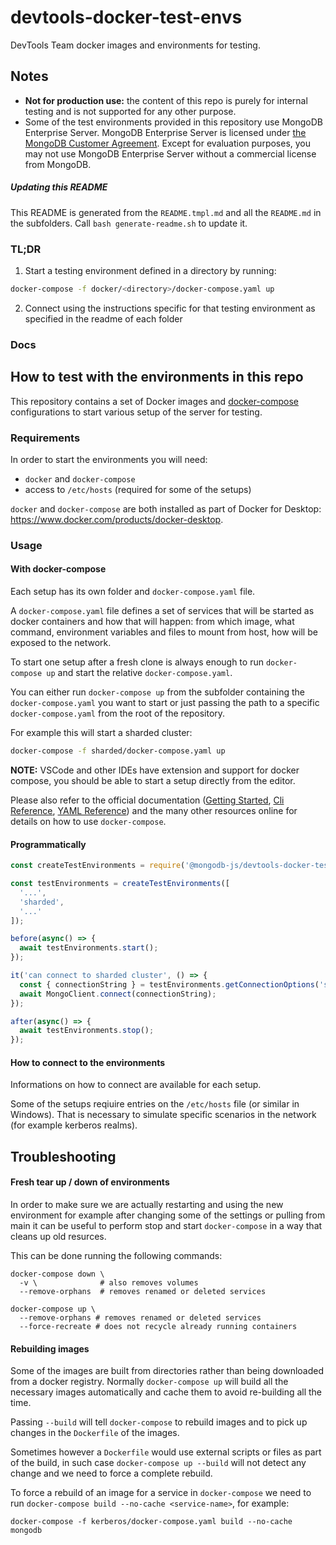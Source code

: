 # devtools-docker-test-envs

DevTools Team docker images and environments for testing.

## Notes

 * **Not for production use:** the content of this repo is purely for internal testing and is not supported for any other purpose.
 * Some of the test environments provided in this repository use MongoDB Enterprise Server. MongoDB Enterprise Server is licensed under [the MongoDB Customer Agreement](https://www.mongodb.com/customer-agreement). Except for evaluation purposes, you may not use MongoDB Enterprise Server without a commercial license from MongoDB.


##### Updating this README

This README is generated from the `README.tmpl.md` and all the `README.md` in the subfolders. Call `bash generate-readme.sh` to update it.

### TL;DR

1. Start a testing environment defined in a directory by running:

  ``` sh
  docker-compose -f docker/<directory>/docker-compose.yaml up
  ```

2. Connect using the instructions specific for that testing environment as specified in the readme of each folder

### Docs

## How to test with the environments in this repo

This repository contains a set of Docker images and [docker-compose](https://docs.docker.com/compose/) configurations to start various setup of the server for testing.

### Requirements

In order to start the environments you will need:

- `docker` and `docker-compose`
- access to `/etc/hosts` (required for some of the setups)

`docker` and `docker-compose` are both installed as part of Docker for Desktop: https://www.docker.com/products/docker-desktop.

### Usage

#### With docker-compose

Each setup has its own folder and `docker-compose.yaml` file.

A `docker-compose.yaml` file defines a set of services that will be started as docker containers and how that will happen: from which image, what command, environment variables and files to mount from host, how will be exposed to the network.

To start one setup after a fresh clone is always enough to run `docker-compose up` and start the relative `docker-compose.yaml`.

You can either run `docker-compose up` from the subfolder containing the `docker-compose.yaml` you want to start or just passing the path to a specific `docker-compose.yaml` from the root of the repository.

For example this will start a sharded cluster:

``` sh
docker-compose -f sharded/docker-compose.yaml up
```

**NOTE:** VSCode and other IDEs have extension and support for docker compose, you should be able to start a setup directly from the editor.

Please also refer to the official documentation ([Getting Started](https://docs.docker.com/compose/gettingstarted/), [Cli Reference](https://docs.docker.com/compose/reference/), [YAML Reference](https://docs.docker.com/compose/compose-file/)) and the many other resources online for details on how to use `docker-compose`.

#### Programmatically

``` js
const createTestEnvironments = require('@mongodb-js/devtools-docker-test-envs');

const testEnvironments = createTestEnvironments([
  '...',
  'sharded',
  '...'
]);

before(async() => {
  await testEnvironments.start();
});

it('can connect to sharded cluster', () => {
  const { connectionString } = testEnvironments.getConnectionOptions('sharded');
  await MongoClient.connect(connectionString);
});

after(async() => {
  await testEnvironments.stop();
});
```

#### How to connect to the environments

Informations on how to connect are available for each setup.

Some of the setups reqiuire entries on the `/etc/hosts` file (or similar in Windows). That is necessary to simulate specific scenarios in the network (for example kerberos realms).

## Troubleshooting

#### Fresh tear up / down of environments

In order to make sure we are actually restarting and using the new
environment for example after changing some of the settings or pulling from main
it can be useful to perform stop and start `docker-compose` in a way that
cleans up old resurces.

This can be done running the following commands:

```
docker-compose down \
  -v \              # also removes volumes
  --remove-orphans  # removes renamed or deleted services
```

```
docker-compose up \
  --remove-orphans # removes renamed or deleted services
  --force-recreate # does not recycle already running containers
```

#### Rebuilding images

Some of the images are built from directories rather than being downloaded from a docker registry.
Normally `docker-compose up` will build all the necessary images automatically and cache them
to avoid re-building all the time.

Passing `--build` will tell `docker-compose` to rebuild images and to pick up changes in the `Dockerfile` of the images.

Sometimes however a `Dockerfile` would use external scripts or files as part of the build, in such case `docker-compose up --build` will not detect any change and we need to force a complete rebuild.

To force a rebuild of an image for a service in `docker-compose` we need to run `docker-compose build --no-cache <service-name>`, for example:

```
docker-compose -f kerberos/docker-compose.yaml build --no-cache mongodb
```
